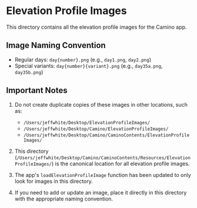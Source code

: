 # Elevation Profile Images

This directory contains all the elevation profile images for the Camino app.

## Image Naming Convention

- Regular days: `day{number}.png` (e.g., `day1.png`, `day2.png`)
- Special variants: `day{number}{variant}.png` (e.g., `day35a.png`, `day35b.png`)

## Important Notes

1. Do not create duplicate copies of these images in other locations, such as:
   - `/Users/jeffwhite/Desktop/ElevationProfileImages/`
   - `/Users/jeffwhite/Desktop/Camino/ElevationProfileImages/`
   - `/Users/jeffwhite/Desktop/Camino/CaminoContents/ElevationProfileImages/`

2. This directory (`/Users/jeffwhite/Desktop/Camino/CaminoContents/Resources/ElevationProfileImages/`) is the canonical location for all elevation profile images.

3. The app's `loadElevationProfileImage` function has been updated to only look for images in this directory.

4. If you need to add or update an image, place it directly in this directory with the appropriate naming convention. 